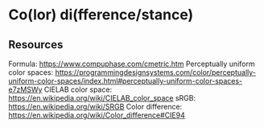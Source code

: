 # Co(lor) di(fference/stance)

## Resources
Formula: https://www.compuphase.com/cmetric.htm
Perceptually uniform color spaces: https://programmingdesignsystems.com/color/perceptually-uniform-color-spaces/index.html#perceptually-uniform-color-spaces-e7zMSWy
CIELAB color space: https://en.wikipedia.org/wiki/CIELAB_color_space
sRGB: https://en.wikipedia.org/wiki/SRGB
Color difference: https://en.wikipedia.org/wiki/Color_difference#CIE94

